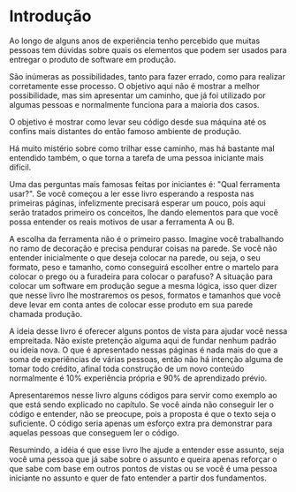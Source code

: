 # Introdução

Ao longo de alguns anos de experiência tenho percebido que muitas pessoas tem dúvidas sobre quais os elementos que podem ser usados para entregar o produto de software em produção.

São inúmeras as possibilidades, tanto para fazer errado, como para realizar corretamente esse processo. O objetivo aqui não é mostrar a melhor possibilidade, mas sim apresentar um caminho, que já foi utilizado por algumas pessoas e normalmente funciona para a maioria dos casos.

O objetivo é mostrar como levar seu código desde sua máquina até os confins mais distantes do então famoso ambiente de produção.

Há muito mistério sobre como trilhar esse caminho, mas há bastante mal entendido também, o que torna a tarefa de uma pessoa iniciante mais difícil.

Uma das perguntas mais famosas feitas por iniciantes é: "Qual ferramenta usar?". Se você começou a ler esse livro esperando a resposta nas primeiras páginas, infelizmente precisará esperar um pouco, pois aqui serão tratados primeiro os conceitos, lhe dando elementos para que você possa entender os reais motivos de usar a ferramenta A ou B.

A escolha da ferramenta não é o primeiro passo. Imagine você trabalhando no ramo de decoração e precisa pendurar coisas na parede. Se você não entender inicialmente o que deseja colocar na parede, ou seja, o seu formato, peso e tamanho, como conseguirá escolher entre o martelo para colocar o prego ou a furadeira para colocar o parafuso? A situação para colocar um software em produção segue a mesma lógica, isso quer dizer que nesse livro lhe mostraremos os pesos, formatos e tamanhos que você deve levar em conta antes de colocar esse produto em sua parede chamada produção.

A ideia desse livro é oferecer alguns pontos de vista para ajudar você nessa empreitada. Não existe pretenção alguma aqui de fundar nenhum padrão ou ideia nova. O que é apresentado nessas páginas é nada mais do que a soma de experiências de várias pessoas, então não há intenção alguma de tomar todo crédito, afinal toda construção de um novo conteúdo normalmente é 10% experiência própria e 90% de aprendizado prévio.

Apresentaremos nesse livro alguns códigos para servir como exemplo ao que está sendo explicado no capítulo. Se você ainda não conseguir ler o código e entender, não se preocupe, pois a proposta é que o texto seja o suficiente. O código seria apenas um esforço extra pra demonstrar para aquelas pessoas que conseguem ler o código.

Resumindo, a idéia é que esse livro lhe ajude a entender esse assunto, seja você uma pessoa que já sabe sobre o assunto e queira apenas reforçar o que sabe com base em outros pontos de vistas ou se você é uma pessoa iniciante no assunto e quer de fato entender a partir dos fundamentos.
